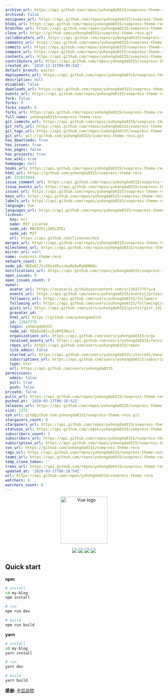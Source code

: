 ```yaml
---
archive_url: https://api.github.com/repos/yuhongda0315/vuepress-theme-reco/{archive_format}{/ref}
archived: false
assignees_url: https://api.github.com/repos/yuhongda0315/vuepress-theme-reco/assignees{/user}
blobs_url: https://api.github.com/repos/yuhongda0315/vuepress-theme-reco/git/blobs{/sha}
branches_url: https://api.github.com/repos/yuhongda0315/vuepress-theme-reco/branches{/branch}
clone_url: https://github.com/yuhongda0315/vuepress-theme-reco.git
collaborators_url: https://api.github.com/repos/yuhongda0315/vuepress-theme-reco/collaborators{/collaborator}
comments_url: https://api.github.com/repos/yuhongda0315/vuepress-theme-reco/comments{/number}
commits_url: https://api.github.com/repos/yuhongda0315/vuepress-theme-reco/commits{/sha}
compare_url: https://api.github.com/repos/yuhongda0315/vuepress-theme-reco/compare/{base}...{head}
contents_url: https://api.github.com/repos/yuhongda0315/vuepress-theme-reco/contents/{+path}
contributors_url: https://api.github.com/repos/yuhongda0315/vuepress-theme-reco/contributors
created_at: '2019-12-31T04:05:54Z'
default_branch: master
deployments_url: https://api.github.com/repos/yuhongda0315/vuepress-theme-reco/deployments
description: null
disabled: false
downloads_url: https://api.github.com/repos/yuhongda0315/vuepress-theme-reco/downloads
events_url: https://api.github.com/repos/yuhongda0315/vuepress-theme-reco/events
fork: false
forks: 0
forks_count: 0
forks_url: https://api.github.com/repos/yuhongda0315/vuepress-theme-reco/forks
full_name: yuhongda0315/vuepress-theme-reco
git_commits_url: https://api.github.com/repos/yuhongda0315/vuepress-theme-reco/git/commits{/sha}
git_refs_url: https://api.github.com/repos/yuhongda0315/vuepress-theme-reco/git/refs{/sha}
git_tags_url: https://api.github.com/repos/yuhongda0315/vuepress-theme-reco/git/tags{/sha}
git_url: git://github.com/yuhongda0315/vuepress-theme-reco.git
has_downloads: true
has_issues: true
has_pages: false
has_projects: true
has_wiki: true
homepage: null
hooks_url: https://api.github.com/repos/yuhongda0315/vuepress-theme-reco/hooks
html_url: https://github.com/yuhongda0315/vuepress-theme-reco
id: 231023444
issue_comment_url: https://api.github.com/repos/yuhongda0315/vuepress-theme-reco/issues/comments{/number}
issue_events_url: https://api.github.com/repos/yuhongda0315/vuepress-theme-reco/issues/events{/number}
issues_url: https://api.github.com/repos/yuhongda0315/vuepress-theme-reco/issues{/number}
keys_url: https://api.github.com/repos/yuhongda0315/vuepress-theme-reco/keys{/key_id}
labels_url: https://api.github.com/repos/yuhongda0315/vuepress-theme-reco/labels{/name}
language: Vue
languages_url: https://api.github.com/repos/yuhongda0315/vuepress-theme-reco/languages
license:
  key: mit
  name: MIT License
  node_id: MDc6TGljZW5zZTEz
  spdx_id: MIT
  url: https://api.github.com/licenses/mit
merges_url: https://api.github.com/repos/yuhongda0315/vuepress-theme-reco/merges
milestones_url: https://api.github.com/repos/yuhongda0315/vuepress-theme-reco/milestones{/number}
mirror_url: null
name: vuepress-theme-reco
network_count: 0
node_id: MDEwOlJlcG9zaXRvcnkyMzEwMjM0NDQ=
notifications_url: https://api.github.com/repos/yuhongda0315/vuepress-theme-reco/notifications{?since,all,participating}
open_issues: 0
open_issues_count: 0
owner:
  avatar_url: https://avatars1.githubusercontent.com/u/13547775?v=4
  events_url: https://api.github.com/users/yuhongda0315/events{/privacy}
  followers_url: https://api.github.com/users/yuhongda0315/followers
  following_url: https://api.github.com/users/yuhongda0315/following{/other_user}
  gists_url: https://api.github.com/users/yuhongda0315/gists{/gist_id}
  gravatar_id: ''
  html_url: https://github.com/yuhongda0315
  id: 13547775
  login: yuhongda0315
  node_id: MDQ6VXNlcjEzNTQ3Nzc1
  organizations_url: https://api.github.com/users/yuhongda0315/orgs
  received_events_url: https://api.github.com/users/yuhongda0315/received_events
  repos_url: https://api.github.com/users/yuhongda0315/repos
  site_admin: false
  starred_url: https://api.github.com/users/yuhongda0315/starred{/owner}{/repo}
  subscriptions_url: https://api.github.com/users/yuhongda0315/subscriptions
  type: User
  url: https://api.github.com/users/yuhongda0315
permissions:
  admin: false
  pull: true
  push: false
private: false
pulls_url: https://api.github.com/repos/yuhongda0315/vuepress-theme-reco/pulls{/number}
pushed_at: '2020-03-27T06:18:52Z'
releases_url: https://api.github.com/repos/yuhongda0315/vuepress-theme-reco/releases{/id}
size: 1372
ssh_url: git@github.com:yuhongda0315/vuepress-theme-reco.git
stargazers_count: 0
stargazers_url: https://api.github.com/repos/yuhongda0315/vuepress-theme-reco/stargazers
statuses_url: https://api.github.com/repos/yuhongda0315/vuepress-theme-reco/statuses/{sha}
subscribers_count: 1
subscribers_url: https://api.github.com/repos/yuhongda0315/vuepress-theme-reco/subscribers
subscription_url: https://api.github.com/repos/yuhongda0315/vuepress-theme-reco/subscription
svn_url: https://github.com/yuhongda0315/vuepress-theme-reco
tags_url: https://api.github.com/repos/yuhongda0315/vuepress-theme-reco/tags
teams_url: https://api.github.com/repos/yuhongda0315/vuepress-theme-reco/teams
temp_clone_token: ''
trees_url: https://api.github.com/repos/yuhongda0315/vuepress-theme-reco/git/trees{/sha}
updated_at: '2020-03-27T06:18:54Z'
url: https://api.github.com/repos/yuhongda0315/vuepress-theme-reco
watchers: 0
watchers_count: 0
---
```


<p align="center"><a href="https://vuejs.org" target="_blank" rel="noopener noreferrer"><img width="150" src="https://raw.githubusercontent.com/YuHongDa/vuepress-theme-reco/master/images/icon_vuepress_reco.png" alt="Vue logo"></a></p>

<p align="center">
<img src="https://img.shields.io/badge/vuepress-1.0.3-brightgreen.svg">
<img src="https://img.shields.io/badge/leancloud--storage-3.13.0-orange.svg">
<img src="https://img.shields.io/badge/valine-1.3.6-blue.svg">
<img src="https://img.shields.io/badge/vue--click--outside-1.0.7-blue.svg">

</p>

## Quick start

**npm**

```bash
# install
cd my-blog
npm install

# run
npm run dev

# build
npm run build
```

**yarn**

```bash
# install
cd my-blog
yarn install

# run
yarn dev

# build
yarn build
```

**感谢:** [午后杂院](https://www.recoluan.com/)